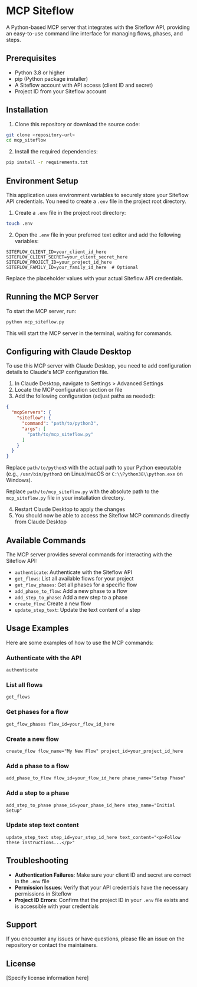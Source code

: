# MCP Siteflow

A Python-based MCP server that integrates with the Siteflow API, providing an easy-to-use command line interface for managing flows, phases, and steps.

## Prerequisites

- Python 3.8 or higher
- pip (Python package installer)
- A Siteflow account with API access (client ID and secret)
- Project ID from your Siteflow account

## Installation

1. Clone this repository or download the source code:

```bash
git clone <repository-url>
cd mcp_siteflow
```

2. Install the required dependencies:

```bash
pip install -r requirements.txt
```

## Environment Setup

This application uses environment variables to securely store your Siteflow API credentials. You need to create a `.env` file in the project root directory.

1. Create a `.env` file in the project root directory:

```bash
touch .env
```

2. Open the `.env` file in your preferred text editor and add the following variables:

```
SITEFLOW_CLIENT_ID=your_client_id_here
SITEFLOW_CLIENT_SECRET=your_client_secret_here
SITEFLOW_PROJECT_ID=your_project_id_here
SITEFLOW_FAMILY_ID=your_family_id_here  # Optional
```

Replace the placeholder values with your actual Siteflow API credentials.

## Running the MCP Server

To start the MCP server, run:

```bash
python mcp_siteflow.py
```

This will start the MCP server in the terminal, waiting for commands.

## Configuring with Claude Desktop

To use this MCP server with Claude Desktop, you need to add configuration details to Claude's MCP configuration file.

1. In Claude Desktop, navigate to Settings > Advanced Settings
2. Locate the MCP configuration section or file
3. Add the following configuration (adjust paths as needed):

```json
{
  "mcpServers": {
    "siteflow": {
      "command": "path/to/python3",
      "args": [
        "path/to/mcp_siteflow.py"
      ]
    }
  }
}
```

Replace `path/to/python3` with the actual path to your Python executable (e.g., `/usr/bin/python3` on Linux/macOS or `C:\\Python38\\python.exe` on Windows).

Replace `path/to/mcp_siteflow.py` with the absolute path to the `mcp_siteflow.py` file in your installation directory.

4. Restart Claude Desktop to apply the changes
5. You should now be able to access the Siteflow MCP commands directly from Claude Desktop

## Available Commands

The MCP server provides several commands for interacting with the Siteflow API:

- `authenticate`: Authenticate with the Siteflow API
- `get_flows`: List all available flows for your project
- `get_flow_phases`: Get all phases for a specific flow
- `add_phase_to_flow`: Add a new phase to a flow
- `add_step_to_phase`: Add a new step to a phase
- `create_flow`: Create a new flow
- `update_step_text`: Update the text content of a step

## Usage Examples

Here are some examples of how to use the MCP commands:

### Authenticate with the API

```
authenticate
```

### List all flows

```
get_flows
```

### Get phases for a flow

```
get_flow_phases flow_id=your_flow_id_here
```

### Create a new flow

```
create_flow flow_name="My New Flow" project_id=your_project_id_here
```

### Add a phase to a flow

```
add_phase_to_flow flow_id=your_flow_id_here phase_name="Setup Phase"
```

### Add a step to a phase

```
add_step_to_phase phase_id=your_phase_id_here step_name="Initial Setup"
```

### Update step text content

```
update_step_text step_id=your_step_id_here text_content="<p>Follow these instructions...</p>"
```

## Troubleshooting

- **Authentication Failures**: Make sure your client ID and secret are correct in the `.env` file
- **Permission Issues**: Verify that your API credentials have the necessary permissions in Siteflow
- **Project ID Errors**: Confirm that the project ID in your `.env` file exists and is accessible with your credentials

## Support

If you encounter any issues or have questions, please file an issue on the repository or contact the maintainers.

## License

[Specify license information here] 